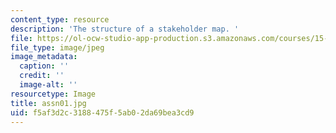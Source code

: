 ```yaml
---
content_type: resource
description: 'The structure of a stakeholder map. '
file: https://ol-ocw-studio-app-production.s3.amazonaws.com/courses/15-317-organizational-leadership-and-change-summer-2009/f5af3d2c3188475f5ab02da69bea3cd9_assn01.jpg
file_type: image/jpeg
image_metadata:
  caption: ''
  credit: ''
  image-alt: ''
resourcetype: Image
title: assn01.jpg
uid: f5af3d2c-3188-475f-5ab0-2da69bea3cd9
---
```


